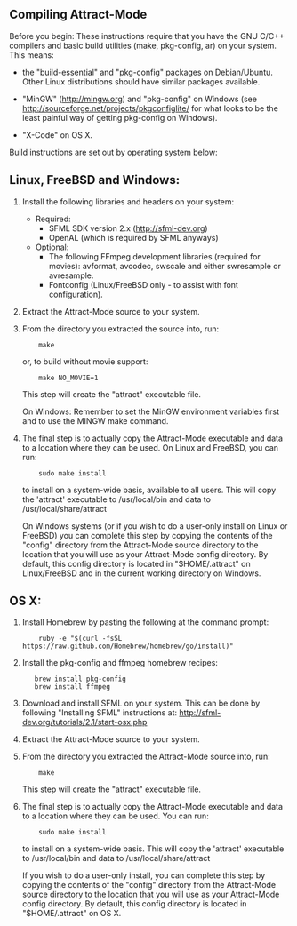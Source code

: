 Compiling Attract-Mode
----------------------

Before you begin: These instructions require that you have the GNU
C/C++ compilers and basic build utilities (make, pkg-config, ar) on your
system.  This means:

* the "build-essential" and "pkg-config" packages on Debian/Ubuntu.  Other
  Linux distributions should have similar packages available.

* "MinGW" (<http://mingw.org>) and "pkg-config" on Windows 
  (see <http://sourceforge.net/projects/pkgconfiglite/> for what looks to be
  the least painful way of getting pkg-config on Windows).

* "X-Code" on OS X.

Build instructions are set out by operating system below:

Linux, FreeBSD and Windows:
---------------------------

1. Install the following libraries and headers on your system:
   * Required:
      - SFML SDK version 2.x (<http://sfml-dev.org>)
      - OpenAL (which is required by SFML anyways)
   * Optional:
      - The following FFmpeg development libraries (required for movies):
        avformat, avcodec, swscale and either swresample or avresample.
      - Fontconfig (Linux/FreeBSD only - to assist with font configuration).

2. Extract the Attract-Mode source to your system.

3. From the directory you extracted the source into, run:

           make

   or, to build without movie support: 

           make NO_MOVIE=1

   This step will create the "attract" executable file.

   On Windows: Remember to set the MinGW environment variables first and 
   to use the MINGW make command.

4. The final step is to actually copy the Attract-Mode executable and data
   to a location where they can be used.  On Linux and FreeBSD, you can run:

           sudo make install

   to install on a system-wide basis, available to all users.  This will copy the
   'attract' executable to /usr/local/bin and data to /usr/local/share/attract

   On Windows systems (or if you wish to do a user-only install on Linux or FreeBSD)
   you can complete this step by copying the contents of the "config" directory from
   the Attract-Mode source directory to the location that you will use as your
   Attract-Mode config directory.  By default, this config directory is located in
   "$HOME/.attract" on Linux/FreeBSD and in the current working directory on Windows.

OS X:
-----

1. Install Homebrew by pasting the following at the command prompt:

           ruby -e "$(curl -fsSL https://raw.github.com/Homebrew/homebrew/go/install)"

2.  Install the pkg-config and ffmpeg homebrew recipes:

           brew install pkg-config
           brew install ffmpeg

3. Download and install SFML on your system.  This can be done by following
"Installing SFML" instructions at: <http://sfml-dev.org/tutorials/2.1/start-osx.php>

4. Extract the Attract-Mode source to your system.

5. From the directory you extracted the Attract-Mode source into, run:

           make

   This step will create the "attract" executable file.

6. The final step is to actually copy the Attract-Mode executable and data to a
   location where they can be used.  You can run:

           sudo make install

   to install on a system-wide basis.  This will copy the 'attract' executable to
   /usr/local/bin and data to /usr/local/share/attract

   If you wish to do a user-only install, you can complete this step by copying the
   contents of the "config" directory from the Attract-Mode source directory to the
   location that you will use as your Attract-Mode config directory.  By default,
   this config directory is located in "$HOME/.attract" on OS X.
